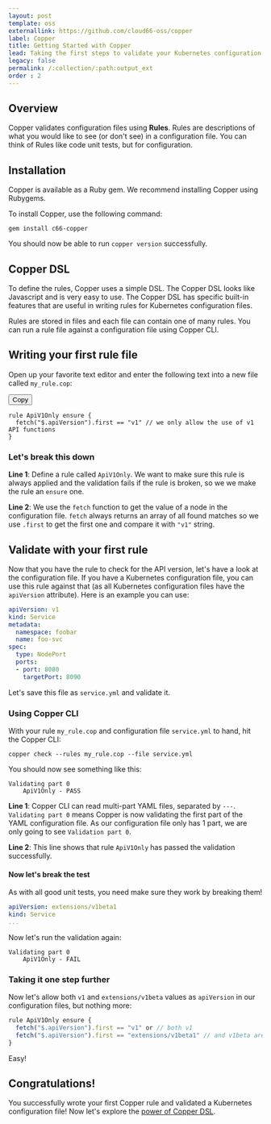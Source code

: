 ```yaml
---
layout: post
template: oss
externallink: https://github.com/cloud66-oss/copper
label: Copper
title: Getting Started with Copper
lead: Taking the first steps to validate your Kubernetes configuration files
legacy: false
permalink: /:collection/:path:output_ext
order : 2
---
```


## Overview

Copper validates configuration files using **Rules**. Rules are descriptions of what you would like to see (or don't see) in a configuration file. You can think of Rules like code unit tests, but for configuration.

## Installation
Copper is available as a Ruby gem. We recommend installing Copper using Rubygems.

To install Copper, use the following command:

```shell
gem install c66-copper
```

You should now be able to run `copper version` successfully.

## Copper DSL

To define the rules, Copper uses a simple DSL. The Copper DSL looks like Javascript and is very easy to use. The Copper DSL has specific built-in features that are useful in writing rules for Kubernetes configuration files.

Rules are stored in files and each file can contain one of many rules. You can run a rule file against a configuration file using Copper CLI.

## Writing your first rule file

Open up your favorite text editor and enter the following text into a new file called `my_rule.cop`:

<div class="CodeBlock">
    <button class="js-copy-btn" data-clipboard-target="#copy-1">Copy</button>
    <pre><code id="copy-1" class="line-numbers language-js">rule ApiV1Only ensure {
  fetch("$.apiVersion").first == "v1" // we only allow the use of v1 API functions
}
</code></pre>
</div>

### Let's break this down

**Line 1**: Define a rule called `ApiV1Only`. We want to make sure this rule is always applied and the validation fails if the rule is broken, so we we make the rule an `ensure` one.

**Line 2**: We use the `fetch` function to get the value of a node in the configuration file. `fetch` always returns an array of all found matches so we use `.first` to get the first one and compare it with `"v1"` string.

## Validate with your first rule

Now that you have the rule to check for the API version, let's have a look at the configuration file. If you have a Kubernetes configuration file, you can use this rule against that (as all Kubernetes configuration files have the `apiVersion` attribute). Here is an example you can use:

```yaml
apiVersion: v1
kind: Service
metadata:
  namespace: foobar
  name: foo-svc
spec:
  type: NodePort
  ports:
  - port: 8080
    targetPort: 8090
```

Let's save this file as `service.yml` and validate it.

### Using Copper CLI

With your rule `my_rule.cop` and configuration file `service.yml` to hand, hit the Copper CLI:

```shell
copper check --rules my_rule.cop --file service.yml
```

You should now see something like this:

<pre class="language-bash line-numbers"><code>Validating part 0
    ApiV1Only - PASS</code></pre>

**Line 1**: Copper CLI can read multi-part YAML files, separated by `---`. `Validating part 0` means Copper is now validating the first part of the YAML configuration file. As our configuration file only has 1 part, we are only going to see `Validation part 0`.

**Line 2**: This line shows that rule `ApiV1Only` has passed the validation successfully.

#### Now let's break the test

As with all good unit tests, you need make sure they work by breaking them!

```yaml
apiVersion: extensions/v1beta1
kind: Service
...
```

Now let's run the validation again:

```shell
Validating part 0
    ApiV1Only - FAIL
```

### Taking it one step further

Now let's allow both `v1` and `extensions/v1beta` values as `apiVersion` in our configuration files, but nothing more:

```js
rule ApiV1Only ensure {
  fetch("$.apiVersion").first == "v1" or // both v1
  fetch("$.apiVersion").first == "extensions/v1beta1" // and v1beta are allowed
}
```

Easy!

## Congratulations!

You successfully wrote your first Copper rule and validated a Kubernetes configuration file! Now let's explore the <a href="/copper/copper-dsl.html">power of Copper DSL</a>.

